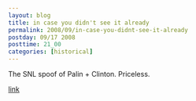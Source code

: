 ```yaml
---
layout: blog
title: in case you didn't see it already
permalink: 2008/09/in-case-you-didnt-see-it-already
postday: 09/17 2008
posttime: 21_00
categories: [historical]
---
```


<p>The SNL spoof of Palin + Clinton. Priceless.</p>


<a href="http://www.youtube.com/watch?v=FdDqSvJ6aHc">link</a>
